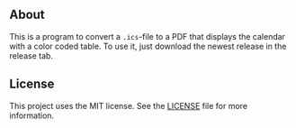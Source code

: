 ## About

This is a program to convert a `.ics`-file to a PDF that displays the calendar with a color coded table.
To use it, just download the newest release in the release tab.

## License

This project uses the MIT license. See the [LICENSE](LICENSE) file for more information.
